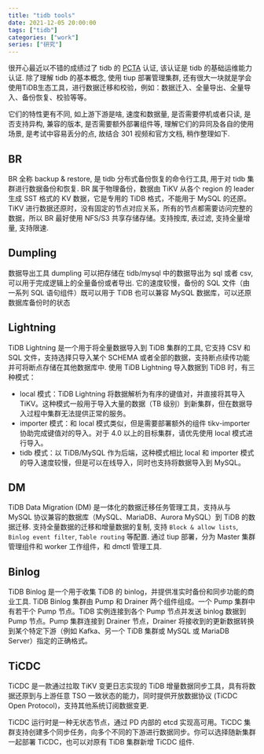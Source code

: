 ```yaml
---
title: "tidb tools"  
date: 2021-12-05 20:00:00
tags: ["tidb"]  
categories: ["work"]  
series: ["研究"]  
---
```


很开心最近以不错的成绩过了 tidb 的 [PCTA](https://learn.pingcap.com/learner/exam-market/list?category=PCTA) 认证,  该认证是 tidb 的基础运维能力认证. 除了理解 tidb 的基本概念, 使用 tiup 部署管理集群, 还有很大一块就是学会使用TiDB生态工具，进行数据迁移和校验，例如：数据迁入、全量导出、全量导入、备份恢复、校验等等。

它们的特性更有不同, 如上游下游是啥, 速度和数据量, 是否需要停机或者只读, 是否支持异构, 兼容的版本, 是否需要额外部署组件等, 理解它们的异同及各自的使用场景,
是考试中容易丢分的点,  故结合 301 视频和官方文档, 稍作整理如下.

## BR

BR 全称 backup & restore, 是 tidb 分布式备份恢复的命令行工具, 用于对 tidb 集群进行数据备份和恢复.  BR 属于物理备份，数据由 TiKV 从各个 region 的 leader 生成 SST 格式的 KV 数据，它是专用的 TiDB 格式，不能用于 MySQL 的还原。TiKV 进行数据还原时，没有固定的节点对应关系，所有的节点都需要访问完整的数据，所以 BR 最好使用 NFS/S3 共享存储存储。支持按库, 表过滤, 支持全量增量, 支持限速.

## Dumpling

数据导出工具 dumpling 可以把存储在 tidb/mysql 中的数据导出为 sql 或者 csv,  可以用于完成逻辑上的全量备份或者导出. 它的速度较慢，备份的 SQL 文件（由一系列 SQL 语句组件）既可以用于 TiDB 也可以兼容 MySQL 数据库，可以还原数据库备份时的状态

## Lightning

TiDB Lightning 是一个用于将全量数据导入到 TiDB 集群的工具, 它支持 CSV 和 SQL 文件，支持选择只导入某个  SCHEMA 或者全部的数据，支持断点续传功能并可将断点存储在其他数据库中. 使用 TiDB Lightning 导入数据到 TiDB 时，有三种模式：

- local 模式：TiDB Lightning 将数据解析为有序的键值对，并直接将其导入 TiKV。这种模式一般用于导入大量的数据（TB 级别）到新集群，但在数据导入过程中集群无法提供正常的服务。
- importer 模式：和 local 模式类似，但是需要部署额外的组件 tikv-importer 协助完成键值对的导入。对于 4.0 以上的目标集群，请优先使用 local 模式进行导入。
- tidb 模式：以 TiDB/MySQL 作为后端，这种模式相比 local 和 importer 模式的导入速度较慢，但是可以在线导入，同时也支持将数据导入到 MySQL。

## DM

TiDB Data Migration (DM) 是一体化的数据迁移任务管理工具，支持从与 MySQL 协议兼容的数据库（MySQL、MariaDB、Aurora MySQL）到 TiDB 的数据迁移.
支持全量数据的迁移和增量数据的复制, 支持 `Block & allow lists`, `Binlog event filter`, `Table routing` 等配置.
通过 tiup 部署，分为 Master 集群管理组件和 worker 工作组件，和 dmctl 管理工具.

## Binlog

TiDB Binlog 是一个用于收集 TiDB 的 binlog，并提供准实时备份和同步功能的商业工具. TiDB Binlog 集群由 Pump 和 Drainer 两个组件组成。一个 Pump 集群中有若干个 Pump 节点。TiDB 实例连接到各个 Pump 节点并发送 binlog 数据到 Pump 节点。Pump 集群连接到 Drainer 节点，Drainer 将接收到的更新数据转换到某个特定下游（例如 Kafka、另一个 TiDB 集群或 MySQL 或 MariaDB Server）指定的正确格式。

## TiCDC

TiCDC 是一款通过拉取 TiKV 变更日志实现的 TiDB 增量数据同步工具，具有将数据还原到与上游任意 TSO 一致状态的能力，同时提供开放数据协议 (TiCDC Open Protocol)，支持其他系统订阅数据变更.

TiCDC 运行时是一种无状态节点，通过 PD 内部的 etcd 实现高可用。TiCDC 集群支持创建多个同步任务，向多个不同的下游进行数据同步。你可以选择随新集群一起部署 TiCDC，也可以对原有 TiDB 集群新增 TiCDC 组件.
